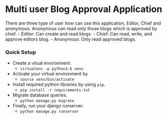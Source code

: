 # Multi user Blog Approval Application

There are three type of user how can use this application, Editor, Chief and anonymous. Anonymous can read only those blogs which is approved by chief.
    - Editor: Can create and read blogs.
    - Chief: Can read, write, and approve editors blog.
    - Anonymous: Only read approved blogs.

### Quick Setup
- Create a vitual environment.
  - `virtualenv -p python3.6 venv`
- Activate your virtual environment by
  - `source venv/bin/activate`
- Install required python libraries by using `pip`.
  - `pip install -r requirements.txt`
- Migrate database queries.
  - `python manage.py migrate`
- Finally, run your django runserver.
  - `python manage.py runserver`
